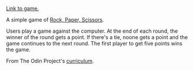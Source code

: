 [Link to game.](https://dphtran501.github.io/rock-paper-scissors/)

A simple game of [Rock, Paper, Scissors](https://www.wikihow.com/Play-Rock,-Paper,-Scissors).

Users play a game against the computer. At the end of each round, the winner of the round gets a point. If there's a tie, noone gets a point and the game continues to the next round. The first player to get five points wins the game.

From The Odin Project's [curriculum](https://www.theodinproject.com/courses/web-development-101/lessons/rock-paper-scissors).